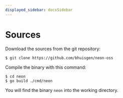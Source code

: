 ```yaml
---
displayed_sidebar: docsSidebar
---
```


# Sources

Download the sources from the git repository:

```
$ git clone https://github.com/bhuisgen/neon-oss
```

Compile the binary with this command:

```shell
$ cd neon
$ go build ./cmd/neon
```

You will find the binary `neon` into the working directory.
